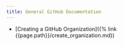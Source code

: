 ```yaml
---
title: General GitHub Documentation
---
```


* [Creating a GitHub Organization]({% link {{page.path}}/create_organization.md})
